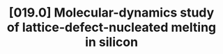 ---
title: "[019.0] Molecular-dynamics study of lattice-defect-nucleated melting in silicon"
collection: publications
permalink: /publication/019.0
citation: 'S. R. Phillpot, J. F. Lutsko, D. Wolf, and S. Yip, &quot;Molecular-dynamics study of lattice-defect-nucleated melting in silicon&quot;, <i>Phys. Rev. B</i>, <strong>40</strong>, 2831 (1989)'
---